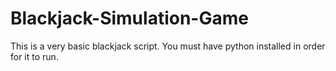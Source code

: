 # Blackjack-Simulation-Game
This is a very basic blackjack script. You must have python installed in order for it to run.
